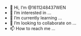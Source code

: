 - 👋 Hi, I’m @1611248437WEN
- 👀 I’m interested in ...
- 🌱 I’m currently learning ...
- 💞️ I’m looking to collaborate on ...
- 📫 How to reach me ...

<!---
1611248437WEN/1611248437WEN is a ✨ special ✨ repository because its `README.md` (this file) appears on your GitHub profile.
You can click the Preview link to take a look at your changes.
--->

